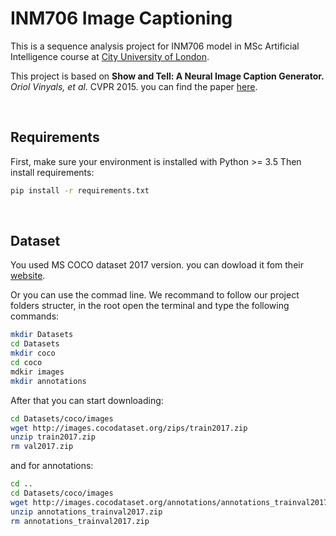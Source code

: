 ﻿# INM706 Image Captioning
 
 This is a sequence analysis project for INM706 model in MSc Artificial Intelligence course at [City University of London](https://www.city.ac.uk/).
 
 This project is based on **Show and Tell: A Neural Image Caption Generator.** *Oriol Vinyals, et al.* CVPR 2015. you can find the paper [here](https://arxiv.org/pdf/1411.4555.pdf).

&nbsp;

## Requirements
First, make sure your environment is installed with Python >= 3.5
Then install requirements:

```bash
pip install -r requirements.txt
```

&nbsp;

## Dataset
You used MS COCO dataset 2017 version. you can dowload it fom their [website](https://cocodataset.org/#download).

Or you can use the commad line. We recommand to follow our project folders structer, in the root open the terminal and type the following commands:
```bash
mkdir Datasets
cd Datasets
mkdir coco
cd coco
mdkir images
mkdir annotations
```
After that you can start downloading:
```bash
cd Datasets/coco/images
wget http://images.cocodataset.org/zips/train2017.zip
unzip train2017.zip
rm val2017.zip
```
and for annotations:
```bash
cd ..
cd Datasets/coco/images
wget http://images.cocodataset.org/annotations/annotations_trainval2017.zip
unzip annotations_trainval2017.zip
rm annotations_trainval2017.zip
```
